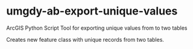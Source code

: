 # umgdy-ab-export-unique-values
ArcGIS Python Script Tool for exporting unique values from to two tables

Creates new feature class with unique records from two tables.
